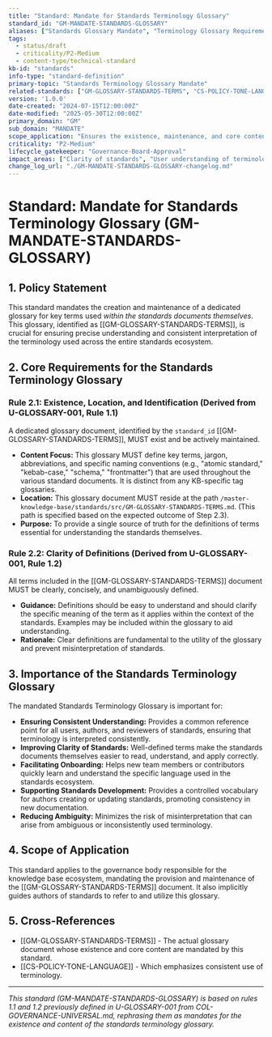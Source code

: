 ```yaml
---
title: "Standard: Mandate for Standards Terminology Glossary"
standard_id: "GM-MANDATE-STANDARDS-GLOSSARY"
aliases: ["Standards Glossary Mandate", "Terminology Glossary Requirement"]
tags:
  - status/draft
  - criticality/P2-Medium
  - content-type/technical-standard
kb-id: "standards"
info-type: "standard-definition"
primary-topic: "Standards Terminology Glossary Mandate"
related-standards: ["GM-GLOSSARY-STANDARDS-TERMS", "CS-POLICY-TONE-LANGUAGE"]
version: '1.0.0'
date-created: "2024-07-15T12:00:00Z"
date-modified: "2025-05-30T12:00:00Z"
primary_domain: "GM"
sub_domain: "MANDATE"
scope_application: "Ensures the existence, maintenance, and core content requirements for a glossary defining key terms used within the standards documents themselves."
criticality: "P2-Medium"
lifecycle_gatekeeper: "Governance-Board-Approval"
impact_areas: ["Clarity of standards", "User understanding of terminology", "Consistency in language", "Authoring of standards"]
change_log_url: "./GM-MANDATE-STANDARDS-GLOSSARY-changelog.md"
---
```

# Standard: Mandate for Standards Terminology Glossary (GM-MANDATE-STANDARDS-GLOSSARY)

## 1. Policy Statement

This standard mandates the creation and maintenance of a dedicated glossary for key terms used *within the standards documents themselves*. This glossary, identified as [[GM-GLOSSARY-STANDARDS-TERMS]], is crucial for ensuring precise understanding and consistent interpretation of the terminology used across the entire standards ecosystem.

## 2. Core Requirements for the Standards Terminology Glossary

### Rule 2.1: Existence, Location, and Identification (Derived from U-GLOSSARY-001, Rule 1.1)
A dedicated glossary document, identified by the `standard_id` [[GM-GLOSSARY-STANDARDS-TERMS]], MUST exist and be actively maintained.
*   **Content Focus:** This glossary MUST define key terms, jargon, abbreviations, and specific naming conventions (e.g., "atomic standard," "kebab-case," "schema," "frontmatter") that are used throughout the various standard documents. It is distinct from any KB-specific tag glossaries.
*   **Location:** This glossary document MUST reside at the path `/master-knowledge-base/standards/src/GM-GLOSSARY-STANDARDS-TERMS.md`. (This path is specified based on the expected outcome of Step 2.3).
*   **Purpose:** To provide a single source of truth for the definitions of terms essential for understanding the standards themselves.

### Rule 2.2: Clarity of Definitions (Derived from U-GLOSSARY-001, Rule 1.2)
All terms included in the [[GM-GLOSSARY-STANDARDS-TERMS]] document MUST be clearly, concisely, and unambiguously defined.
*   **Guidance:** Definitions should be easy to understand and should clarify the specific meaning of the term as it applies within the context of the standards. Examples may be included within the glossary to aid understanding.
*   **Rationale:** Clear definitions are fundamental to the utility of the glossary and prevent misinterpretation of standards.

## 3. Importance of the Standards Terminology Glossary

The mandated Standards Terminology Glossary is important for:

*   **Ensuring Consistent Understanding:** Provides a common reference point for all users, authors, and reviewers of standards, ensuring that terminology is interpreted consistently.
*   **Improving Clarity of Standards:** Well-defined terms make the standards documents themselves easier to read, understand, and apply correctly.
*   **Facilitating Onboarding:** Helps new team members or contributors quickly learn and understand the specific language used in the standards ecosystem.
*   **Supporting Standards Development:** Provides a controlled vocabulary for authors creating or updating standards, promoting consistency in new documentation.
*   **Reducing Ambiguity:** Minimizes the risk of misinterpretation that can arise from ambiguous or inconsistently used terminology.

## 4. Scope of Application

This standard applies to the governance body responsible for the knowledge base ecosystem, mandating the provision and maintenance of the [[GM-GLOSSARY-STANDARDS-TERMS]] document. It also implicitly guides authors of standards to refer to and utilize this glossary.

## 5. Cross-References
- [[GM-GLOSSARY-STANDARDS-TERMS]] - The actual glossary document whose existence and core content are mandated by this standard.
- [[CS-POLICY-TONE-LANGUAGE]] - Which emphasizes consistent use of terminology.

---
*This standard (GM-MANDATE-STANDARDS-GLOSSARY) is based on rules 1.1 and 1.2 previously defined in U-GLOSSARY-001 from COL-GOVERNANCE-UNIVERSAL.md, rephrasing them as mandates for the existence and content of the standards terminology glossary.*
